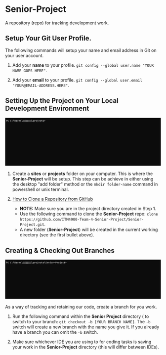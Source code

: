 # Senior-Project

A repository (repo) for tracking development work.

## Setup Your Git User Profile.
The following commands will setup your name and email address in Git on your user account.
1. Add your **name** to your profile.
`git config --global user.name "YOUR NAME GOES HERE"`.

2. Add your **email** to your profile.
`git config --global user.email "YOUR@EMAIL-ADDRESS.HERE"`.


## Setting Up the Project on Your Local Development Environment

![Cloning Example](https://github.com/ITM4900-Team-4-Senior-Project/Senior-Project/blob/main/docs/clone-repo.gif?raw=true)

1. Create a **sites** or **projects** folder on your computer. This is where the **Senior-Project** will be setup. This step can be achieve in either using the desktop "add folder" method or the `mkdir folder-name` command in powershell or unix terminal.

2. <a href="http://www.youtube.com/watch?feature=player_embedded&v=CKcqniGu3tA" target="_blank">How to Clone a Repository from GitHub</a>
    * **NOTE:** Make sure you are in the project directory created in Step 1.
    * Use the following command to clone the **Senior-Project** repo: `clone https://github.com/ITM4900-Team-4-Senior-Project/Senior-Project.git`.
    * A new folder (**Senior-Project**) will be created in the current working directory (see the first bullet above).

## Creating & Checking Out Branches

![Creating & Checking Out Branches Example](https://github.com/ITM4900-Team-4-Senior-Project/Senior-Project/blob/main/docs/create-checkout-branch.gif?raw=true)

As a way of tracking and retaining our code, create a branch for you work.

1. Run the following command within the **Senior Project** directory ( to switch to your branch: `git checkout -b [YOUR BRANCH NAME]`. The `-b` switch will create a new branch with the name you give it. If you already have a branch you can omit the `-b` switch.

2. Make sure whichever IDE you are using to for coding tasks is saving your work in the **Senior-Project** directory (this will differ between IDEs).
